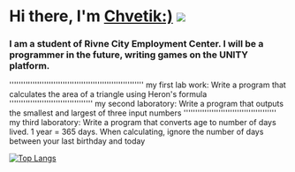 # Hi there, I'm [Chvetik:)](https://daniilshat.ru/) ![](https://github.com/blackcater/blackcater/raw/main/images/Hi.gif) 
### I am a student of Rivne City Employment Center. I will be a programmer in the future, writing games on the UNITY platform.
''''''''''''''''''''''''''''''''''''''''''''''''''''''''''
my first lab work:
Write a program that calculates the area of ​​a triangle using Heron's formula
''''''''''''''''''''''''''''''''''''
my second laboratory:
Write a program that outputs the smallest and largest of three input numbers
''''''''''''''''''''''''''''''''''''''''
my third laboratory:
Write a program that converts age to number of days lived. 1 year = 365 days. When calculating, ignore the number of days between your last birthday and today


[![Top Langs](https://github-readme-stats.vercel.app/api/top-langs/?username=anuraghazra&layout=compact)](https://github.com/anuraghazra/github-readme-stats)

